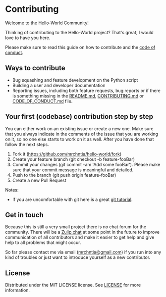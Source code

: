 # Contributing

Welcome to the Hello-World Community!

Thinking of contributing to the Hello-World project? That's great, I would love to have you here.

Please make sure to read this guide on how to contribute and the [code of conduct](CODE_OF_CONDUCT.md).

## Ways to contribute

- Bug squashing and feature development on the Python script
- Building a user and developer documentation
- Reporting issues, including both feature requests, bug reports or if there is something missing in the [README.md](README.md), [CONTRIBUTING.md](CONTRIBUTING.md) or [CODE_OF_CONDUCT.md](CODE_OF_CONDUCT.md) file.

## Your first (codebase) contribution step by step

You can either work on an existing issue or create a new one. Make sure that you always indicate in the comments of the issue that you are working on it, so no one else starts to work on it as well. After you have done that follow the next steps.

1. Fork it (https://github.com/mrchntia/hello-world/fork)
2. Create your feature branch (git checkout -b feature-fooBar)
3. Commit your changes (git commit -am 'Add some fooBar'). Please make sure that your commit message is meaningful and detailed.
4. Push to the branch (git push origin feature-fooBar)
5. Create a new Pull Request

Notes:
- If you are uncomfortable with git here is a great [git tutorial](https://githowto.com/).

## Get in touch

Because this is still a very small project there is no chat forum for the community.
There will be a [Zulip chat](https://github.com/zulip) at some point in the future to improve communication of all contributors and make it easier to get help and give help to all problems that might occur.

So far please contact me via email ([mrchntia@gmail.com](mailto:mrchntia@gmail.com)) if you run into any kind of troubles or just want to introduce yourself as a new contributor.

## License

Distributed under the MIT LICENSE license. See [LICENSE](LICENSE) for more information.

